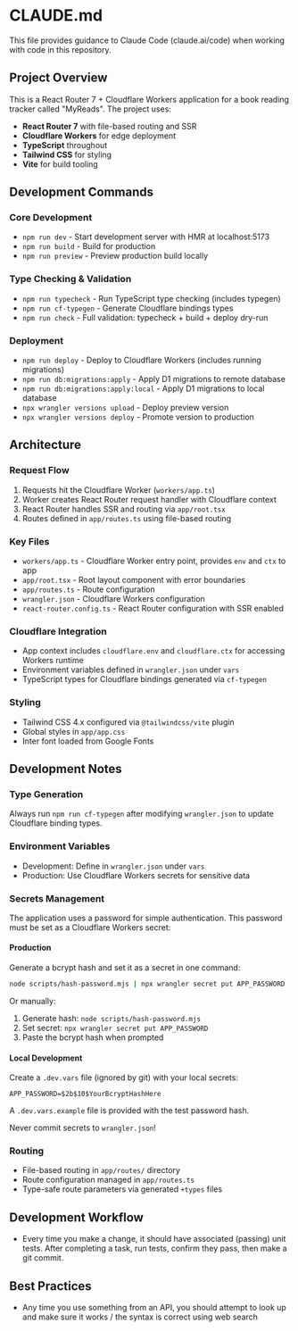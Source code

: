 # CLAUDE.md

This file provides guidance to Claude Code (claude.ai/code) when working with code in this repository.

## Project Overview

This is a React Router 7 + Cloudflare Workers application for a book reading tracker called "MyReads". The project uses:

- **React Router 7** with file-based routing and SSR
- **Cloudflare Workers** for edge deployment
- **TypeScript** throughout
- **Tailwind CSS** for styling
- **Vite** for build tooling

## Development Commands

### Core Development
- `npm run dev` - Start development server with HMR at localhost:5173
- `npm run build` - Build for production
- `npm run preview` - Preview production build locally

### Type Checking & Validation
- `npm run typecheck` - Run TypeScript type checking (includes typegen)
- `npm run cf-typegen` - Generate Cloudflare bindings types
- `npm run check` - Full validation: typecheck + build + deploy dry-run

### Deployment
- `npm run deploy` - Deploy to Cloudflare Workers (includes running migrations)
- `npm run db:migrations:apply` - Apply D1 migrations to remote database
- `npm run db:migrations:apply:local` - Apply D1 migrations to local database
- `npx wrangler versions upload` - Deploy preview version
- `npx wrangler versions deploy` - Promote version to production

## Architecture

### Request Flow
1. Requests hit the Cloudflare Worker (`workers/app.ts`)
2. Worker creates React Router request handler with Cloudflare context
3. React Router handles SSR and routing via `app/root.tsx`
4. Routes defined in `app/routes.ts` using file-based routing

### Key Files
- `workers/app.ts` - Cloudflare Worker entry point, provides `env` and `ctx` to app
- `app/root.tsx` - Root layout component with error boundaries
- `app/routes.ts` - Route configuration
- `wrangler.json` - Cloudflare Workers configuration
- `react-router.config.ts` - React Router configuration with SSR enabled

### Cloudflare Integration
- App context includes `cloudflare.env` and `cloudflare.ctx` for accessing Workers runtime
- Environment variables defined in `wrangler.json` under `vars`
- TypeScript types for Cloudflare bindings generated via `cf-typegen`

### Styling
- Tailwind CSS 4.x configured via `@tailwindcss/vite` plugin
- Global styles in `app/app.css`
- Inter font loaded from Google Fonts

## Development Notes

### Type Generation
Always run `npm run cf-typegen` after modifying `wrangler.json` to update Cloudflare binding types.

### Environment Variables
- Development: Define in `wrangler.json` under `vars`
- Production: Use Cloudflare Workers secrets for sensitive data

### Secrets Management
The application uses a password for simple authentication. This password must be set as a Cloudflare Workers secret:

#### Production
Generate a bcrypt hash and set it as a secret in one command:
```bash
node scripts/hash-password.mjs | npx wrangler secret put APP_PASSWORD
```

Or manually:
1. Generate hash: `node scripts/hash-password.mjs`
2. Set secret: `npx wrangler secret put APP_PASSWORD`
3. Paste the bcrypt hash when prompted

#### Local Development
Create a `.dev.vars` file (ignored by git) with your local secrets:
```
APP_PASSWORD=$2b$10$YourBcryptHashHere
```

A `.dev.vars.example` file is provided with the test password hash.

Never commit secrets to `wrangler.json`!

### Routing
- File-based routing in `app/routes/` directory
- Route configuration managed in `app/routes.ts`
- Type-safe route parameters via generated `+types` files

## Development Workflow

- Every time you make a change, it should have associated (passing) unit tests. After completing a task, run tests, confirm they pass, then make a git commit.

## Best Practices
- Any time you use something from an API, you should attempt to look up and make sure it works / the syntax is correct using web search